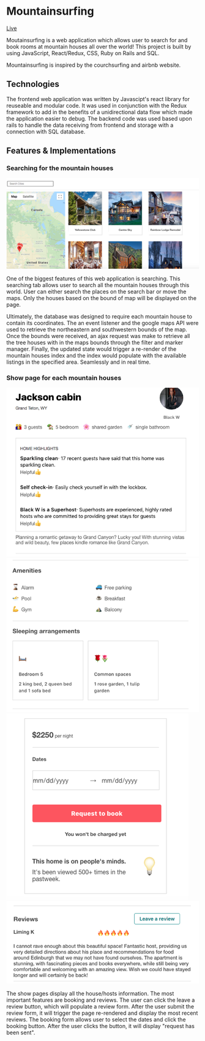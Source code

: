 # Mountainsurfing

[Live](https://moutainsurfing.herokuapp.com)

Moutainsurfing is a web application which allows user to search for and book rooms at mountain houses all over the world! This project is built by using JavaScript, React/Redux, CSS, Ruby on Rails and SQL.

Mountainsurfing is inspired by the courchsurfing and airbnb website.

## Technologies
The frontend web application was written by Javascipt's react library for reuseable and modular code. It was used in conjunction with the Redux framework to add in the benefits of a unidirectional data flow which made the application easier to debug. The backend code was used based upon rails to handle the data receiving from frontend and storage with a connection with SQL database.

## Features & Implementations
### Searching for the mountain houses
![alt text](https://github.com/qidizhai/mountain_surfing/blob/master/Screen%20Shot%202018-09-24%20at%205.24.57%20PM.png "Logo Title Text 1")

One of the biggest features of this web application is searching. This searching tab allows user to search all the mountain houses through this world. User can either search the places on the search bar or move the maps. Only the houses based on the bound of map will be displayed on the page.

Ultimately, the database was designed to require each mountain house to contain its coordinates. The an event listener and the google maps API were used to retrieve the northeastern and southwestern bounds of the map. Once the bounds were received, an ajax request was make to retrieve all the tree houses with in the maps bounds through the filter and marker manager. Finally, the updated state would trigger a re-render of the mountain houses index and the index would populate with the available listings in the specified area. Seamlessly and in real time.

### Show page for each mountain houses
![alt text](https://github.com/qidizhai/mountain_surfing/blob/master/Screen%20Shot%202018-09-24%20at%205.42.56%20PM.png "Logo Title Text 1")
![alt text](https://github.com/qidizhai/mountain_surfing/blob/master/Screen%20Shot%202018-09-24%20at%205.43.16%20PM.png "Logo Title Text 1")
![alt text](https://github.com/qidizhai/mountain_surfing/blob/master/Screen%20Shot%202018-09-24%20at%205.43.40%20PM.png "Logo Title Text 1")
![alt text](https://github.com/qidizhai/mountain_surfing/blob/master/Screen%20Shot%202018-09-24%20at%205.43.25%20PM.png "Logo Title Text 1")

The show pages display all the house/hosts information. The most important features are booking and reviews. The user can click the leave a review button, which will populate a review form. After the user submit the review form, it will trigger the page re-rendered and display the most recent reviews. The booking form allows user to select the dates and click the booking button. After the user clicks the button, it will display "request has been sent".
